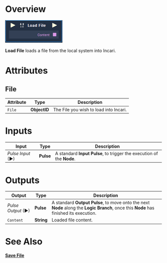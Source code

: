 # Overview

![The Load File Node.](../../.gitbook/assets/toolbox/io/LoadFile.PNG)

**Load File** loads a file from the local system into Incari.

# Attributes
## File

|Attribute|Type|Description|
|---|---|---|
|`File`|**ObjectID**|The File you wish to load into Incari.

# Inputs

|Input|Type|Description|
|---|---|---|
|*Pulse Input* (►)|**Pulse**|A standard **Input Pulse**, to trigger the execution of the **Node**.|

# Outputs

|Output|Type|Description|
|---|---|---|
|*Pulse Output* (►)|**Pulse**|A standard **Output Pulse**, to move onto the next **Node** along the **Logic Branch**, once this **Node** has finished its execution.|
|`Content`|**String**|Loaded file content.

# See Also
[**Save File**](save-file.md)

